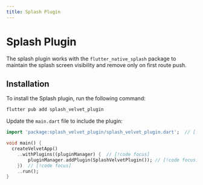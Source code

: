 ```yaml
---
title: Splash Plugin
---
```


# Splash Plugin

The splash plugin works with the `flutter_native_splash` package to maintain the splash screen visibility and remove only on first route push.

## Installation

To install the Splash plugin, run the following command:

```bash
flutter pub add splash_velvet_plugin
```

Update the `main.dart` file to include the plugin:

```dart
import 'package:splash_velvet_plugin/splash_velvet_plugin.dart';  // [!code focus]

void main() {
  createVelvetApp()
    ..withPlugins((pluginManager) {  // [!code focus]
        pluginManager.addPlugin(SplashVelvetPlugin()); // [!code focus]
    })  // [!code focus]
    ..run();
}
```

